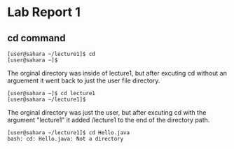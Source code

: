 # Lab Report 1

## cd command
```
[user@sahara ~/lecture1]$ cd
[user@sahara ~]$ 
```
The orginal directory was inside of lecture1, but after excuting cd without an arguement it went back to just the user file directory.
```
[user@sahara ~]$ cd lecture1
[user@sahara ~/lecture1]$
```
The orginal directory was just the user, but after excuting cd with the argument "lecture1" it added /lecture1 to the end of the directory path.
```
[user@sahara ~/lecture1]$ cd Hello.java
bash: cd: Hello.java: Not a directory
```

<br />
